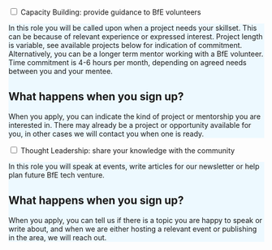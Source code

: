 <link href="https://unpkg.com/tailwindcss@^2/dist/tailwind.min.css" rel="stylesheet">
<link href="/assets/css/mentor.css" rel="stylesheet"></link>

<script src="assets/js/pathway.js"></script>

<div class="relative p-10">
    <div class="shadow-md">
        <div class="tab w-full overflow-hidden border-t">
           <input class="absolute opacity-0 " id="tab-multi-one" type="checkbox" name="tabs">
           <label class="block text-2xl p-5 leading-normal cursor-pointer" for="tab-multi-one">Capacity Building: provide guidance to BfE volunteers</label>
           <div style="background-color: #edf9ff; border-left: 2px; border-color: #163752;" class="tab-content overflow-hidden leading-normal">
           <p class="ml-5">In this role you will be called upon when a project needs your skillset. This can be because of relevant experience or expressed interest. Project length is variable, see available projects below for indication of commitment. Alternatively, you can be a longer term mentor working with a BfE volunteer. Time commitment is 4-6 hours per month, depending on agreed needs between you and your mentee.</p>
           <h2 class="ml-5">What happens when you sign up?</h2>
           <p class="ml-5">When you apply, you can indicate the kind of project or mentorship you are interested in. There may already be a project or opportunity available for you, in other cases we will contact you when one is ready.</p>
           </div>
        </div>
        <div class="tab w-full overflow-hidden border-t">
           <input class="absolute opacity-0" id="tab-multi-two" type="checkbox" name="tabs">
           <label class="block text-2xl p-5 leading-normal cursor-pointer" for="tab-multi-two">Thought Leadership: share your knowledge with the community</label>
           <div style="background-color: #edf9ff; border-left: 2px; border-color: #163752;" class="tab-content overflow-hidden leading-normal">
           <p class="ml-5">In this role you will speak at events, write articles for our newsletter or help plan future BfE tech venture.</p>
           <h2 class="ml-5">What happens when you sign up?</h2>
           <p class="ml-5">When you apply, you can tell us if there is a topic you are happy to speak or write about, and when we are either hosting a relevant event or publishing in the area, we will reach out.</p>
           </div>
        </div>
    </div>
</div>
